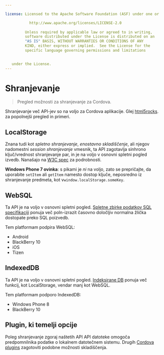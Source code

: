```yaml
---

license: Licensed to the Apache Software Foundation (ASF) under one or more contributor license agreements. See the NOTICE file distributed with this work for additional information regarding copyright ownership. The ASF licenses this file to you under the Apache License, Version 2.0 (the "License"); you may not use this file except in compliance with the License. You may obtain a copy of the License at

           http://www.apache.org/licenses/LICENSE-2.0
    
         Unless required by applicable law or agreed to in writing,
         software distributed under the License is distributed on an
         "AS IS" BASIS, WITHOUT WARRANTIES OR CONDITIONS OF ANY
         KIND, either express or implied.  See the License for the
         specific language governing permissions and limitations
    

   under the License.
---
```


# Shranjevanje

> Pregled možnosti za shranjevanje za Cordova.

Shranjevanje več API-jev so na voljo za Cordova aplikacije. Glej [html5rocks][1]. za popolnejši pregled in primeri.

 [1]: http://www.html5rocks.com/en/features/storage

## LocalStorage

Znana tudi kot *spletno shranjevanje*, *enostavno skladiščenje*, ali njegov nadomestni *session shranjevanje* vmesnik, ta API zagotavlja sinhrono ključ/vrednost shranjevanje par, in je na voljo v osnovni spletni pogled izvedb. Nanašajo na [W3C spec][2] za podrobnosti.

 [2]: http://www.w3.org/TR/webstorage/

**Windows Phone 7 ovinka**: s pikami je *ni* na voljo, zato se prepričajte, da uporabite `setItem` ali `getItem` namesto dostop ključe, neposredno iz shranjevanje predmeta, kot v`window.localStorage.someKey`.

## WebSQL

Ta API je na voljo v osnovni spletni pogled. [Spletne zbirke podatkov SQL specifikaciji][3] ponuja več poln-izrazit časovno določljiv normalna žlička dostopate preko SQL poizvedb.

 [3]: http://dev.w3.org/html5/webdatabase/

Tem platformam podpira WebSQL:

*   Android
*   BlackBerry 10
*   iOS
*   Tizen

## IndexedDB

Ta API je na voljo v osnovni spletni pogled. [Indeksirane DB][4] ponuja več funkcij, kot LocalStorage, vendar manj kot WebSQL.

 [4]: http://www.w3.org/TR/IndexedDB/

Tem platformam podporo IndexedDB:

*   Windows Phone 8
*   BlackBerry 10

## Plugin, ki temelji opcije

Poleg shranjevanje zgoraj naštetih API API datoteke omogoča predpomnilnika podatke o lokalnem datotečnem sistemu. Drugih [Cordova plugins][5] zagotoviti podobne možnosti skladiščenja.

 [5]: http://plugins.cordova.io/